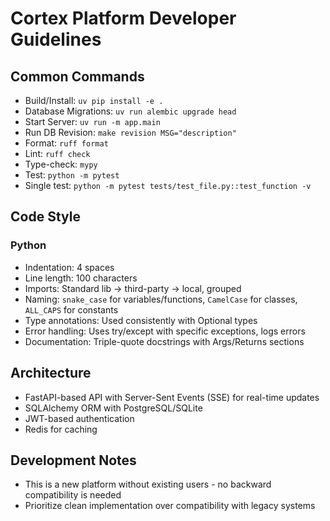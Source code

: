 # Cortex Platform Developer Guidelines

## Common Commands

- Build/Install: `uv pip install -e .`
- Database Migrations: `uv run alembic upgrade head`
- Start Server: `uv run -m app.main`
- Run DB Revision: `make revision MSG="description"`
- Format: `ruff format`
- Lint: `ruff check`
- Type-check: `mypy`
- Test: `python -m pytest`
- Single test: `python -m pytest tests/test_file.py::test_function -v`

## Code Style

### Python

- Indentation: 4 spaces
- Line length: 100 characters
- Imports: Standard lib → third-party → local, grouped
- Naming: `snake_case` for variables/functions, `CamelCase` for classes, `ALL_CAPS` for constants
- Type annotations: Used consistently with Optional types
- Error handling: Uses try/except with specific exceptions, logs errors
- Documentation: Triple-quote docstrings with Args/Returns sections

## Architecture

- FastAPI-based API with Server-Sent Events (SSE) for real-time updates
- SQLAlchemy ORM with PostgreSQL/SQLite
- JWT-based authentication
- Redis for caching

## Development Notes

- This is a new platform without existing users - no backward compatibility is needed
- Prioritize clean implementation over compatibility with legacy systems
